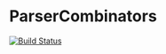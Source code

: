 # ParserCombinators

[![Build Status](https://github.com/evanreierson/ParserCombinators.jl/actions/workflows/CI.yml/badge.svg?branch=main)](https://github.com/evanreierson/ParserCombinators.jl/actions/workflows/CI.yml?query=branch%3Amain)

